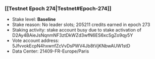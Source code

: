 ### [[Testnet Epoch 274|Testnet#Epoch-274]]
* Stake level: **Baseline**
* Stake reason: No leader slots; 205211 credits earned in epoch 273
* Staking activity: stake account busy due to stake activation of D2Ay4BAieJsNqnmNF3ztDkWZd3wfN6ES6xcSgZo9qy5Y
* Vote account address: 5JfvvokEcpN4hxwnfZcVvDsPWV4Jb8tVjKNbwAUW1stD
* Data Center: 21409-FR-Europe/Paris